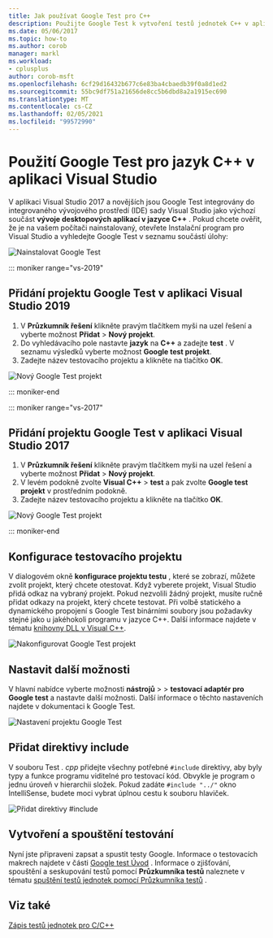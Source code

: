 ```yaml
---
title: Jak používat Google Test pro C++
description: Použijte Google Test k vytvoření testů jednotek C++ v aplikaci Visual Studio.
ms.date: 05/06/2017
ms.topic: how-to
ms.author: corob
manager: markl
ms.workload:
- cplusplus
author: corob-msft
ms.openlocfilehash: 6cf29d16432b677c6e83ba4cbaedb39f0a8d1ed2
ms.sourcegitcommit: 55bc9df751a21656de8cc5b6dbd8a2a1915ec690
ms.translationtype: MT
ms.contentlocale: cs-CZ
ms.lasthandoff: 02/05/2021
ms.locfileid: "99572990"
---
```

# <a name="how-to-use-google-test-for-c-in-visual-studio"></a>Použití Google Test pro jazyk C++ v aplikaci Visual Studio

V aplikaci Visual Studio 2017 a novějších jsou Google Test integrovány do integrovaného vývojového prostředí (IDE) sady Visual Studio jako výchozí součást **vývoje desktopových aplikací v jazyce C++** . Pokud chcete ověřit, že je na vašem počítači nainstalovaný, otevřete Instalační program pro Visual Studio a vyhledejte Google Test v seznamu součástí úlohy:

![Nainstalovat Google Test](media/cpp-google-component.png)

::: moniker range="vs-2019"

## <a name="add-a-google-test-project-in-visual-studio-2019"></a>Přidání projektu Google Test v aplikaci Visual Studio 2019

1. V **Průzkumník řešení** klikněte pravým tlačítkem myši na uzel řešení a vyberte možnost **Přidat** > **Nový projekt**.
2. Do vyhledávacího pole nastavte **jazyk** na **C++** a zadejte **test** . V seznamu výsledků vyberte možnost **Google test projekt**.
3. Zadejte název testovacího projektu a klikněte na tlačítko **OK**.

![Nový Google Test projekt](media/vs-2019/cpp-gtest-new-project-vs2019.png)

::: moniker-end

::: moniker range="vs-2017"

## <a name="add-a-google-test-project-in-visual-studio-2017"></a>Přidání projektu Google Test v aplikaci Visual Studio 2017

1. V **Průzkumník řešení** klikněte pravým tlačítkem myši na uzel řešení a vyberte možnost **Přidat** > **Nový projekt**.
2. V levém podokně zvolte **Visual C++** > **test** a pak zvolte **Google test projekt** v prostředním podokně.
3. Zadejte název testovacího projektu a klikněte na tlačítko **OK**.

![Nový Google Test projekt](media/cpp-gtest-new-project.png)

::: moniker-end

## <a name="configure-the-test-project"></a>Konfigurace testovacího projektu

V dialogovém okně **konfigurace projektu testu** , které se zobrazí, můžete zvolit projekt, který chcete otestovat. Když vyberete projekt, Visual Studio přidá odkaz na vybraný projekt. Pokud nezvolili žádný projekt, musíte ručně přidat odkazy na projekt, který chcete testovat. Při volbě statického a dynamického propojení s Google Test binárními soubory jsou požadavky stejné jako u jakéhokoli programu v jazyce C++. Další informace najdete v tématu [knihovny DLL v Visual C++](/cpp/build/dlls-in-visual-cpp).

![Nakonfigurovat Google Test projekt](media/cpp-gtest-config.png)

## <a name="set-additional-options"></a>Nastavit další možnosti

V hlavní nabídce vyberte možnosti **nástrojů**  >    >  **testovací adaptér pro Google test** a nastavte další možnosti. Další informace o těchto nastaveních najdete v dokumentaci k Google Test.

![Nastavení projektu Google Test](media/cpp-gtest-settings.png)

## <a name="add-include-directives"></a>Přidat direktivy include

V souboru Test *. cpp* přidejte všechny potřebné `#include` direktivy, aby byly typy a funkce programu viditelné pro testovací kód. Obvykle je program o jednu úroveň v hierarchii složek. Pokud zadáte `#include "../"` okno IntelliSense, budete moci vybrat úplnou cestu k souboru hlaviček.

![Přidat direktivy #include](media/cpp-gtest-includes.png)

## <a name="write-and-run-tests"></a>Vytvoření a spouštění testování

Nyní jste připraveni zapsat a spustit testy Google. Informace o testovacích makrech najdete v části [Google test Úvod](https://github.com/google/googletest/blob/master/docs/primer.md) . Informace o zjišťování, spouštění a seskupování testů pomocí **Průzkumníka testů** naleznete v tématu [spuštění testů jednotek pomocí Průzkumníka testů](run-unit-tests-with-test-explorer.md) .

## <a name="see-also"></a>Viz také

[Zápis testů jednotek pro C/C++](writing-unit-tests-for-c-cpp.md)
